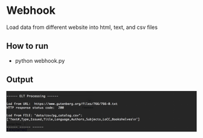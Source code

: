 **Webhook**
===
Load data from different website into html, text, and csv files

How to run
--

- python webhook.py

Output
--

![OVH Spreadsheet|250](screenshot_100-3.png)
